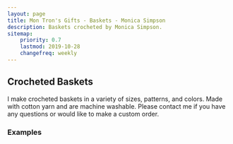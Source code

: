 ```yaml
---
layout: page
title: Mon Tron's Gifts - Baskets - Monica Simpson
description: Baskets crocheted by Monica Simpson.
sitemap:
    priority: 0.7
    lastmod: 2019-10-28
    changefreq: weekly
---
```

## Crocheted Baskets

I make crocheted baskets in a variety of sizes, patterns, and colors.  Made with cotton yarn and are machine washable.  Please contact me if you have any questions or would like to make a custom order.

### Examples

<span class="image main"><img src="{{ site.baseurl }}/images/mango-basket.jpeg" alt="" /></span>
<span class="image main"><img src="{{ site.baseurl }}/images/purple-basket.jpeg" alt="" /></span>
<span class="image main"><img src="{{ site.baseurl }}/images/coral-basket.jpeg" alt="" /></span>